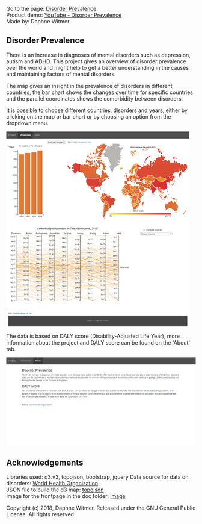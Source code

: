 Go to the page: [Disorder Prevalence](https://10588094.github.io/project/project.html)  
Product demo: [YouTube - Disorder Prevalence](https://www.youtube.com/watch?v=LARbVmHfugo&feature=youtu.nl)  
Made by: Daphne Witmer

## Disorder Prevalence
There is an increase in diagnoses of mental disorders such as depression, autism and ADHD. This project gives an overview of disorder prevalence over the world and might help to get a better understanding in the causes and maintaining factors of mental disorders.

The map gives an insight in the prevalence of disorders in different countries, the bar chart shows the changes over time for specific countries and the parallel coordinates shows the comorbidity between disorders.

It is possible to choose different countries, disorders and years, either by clicking on the map or bar chart or by choosing an option from the dropdown menu.

![image](doc/fullPage.png)

The data is based on DALY score (Disability-Adjusted Life Year), more information about the project and DALY score can be found on the 'About' tab.

![image](doc/aboutPage.png)

## Acknowledgements
Libraries used: d3.v3, topojson, bootstrap, jquery
Data source for data on disorders: [World Health Organization](http://www.who.int/healthinfo/global_burden_disease/estimates/en/index2.html)  
JSON file to build the d3 map:  [topojson](https://raw.githubusercontent.com/deldersveld/topojson/master/world-countries.json)  
Image for the frontpage in the doc folder: [image](https://res.cloudinary.com/jerrick/image/upload/c_fit,f_auto,fl_progressive,q_auto,w_1100/ohihozl5orbkz6czgegk)

Copyright (c) 2018, Daphne Witmer. Released under the GNU General Public License. All rights reserved
